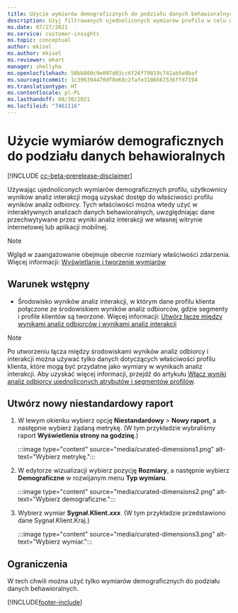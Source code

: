 ```yaml
---
title: Użycie wymiarów demograficznych do podziału danych behawioralnych (filtrowanych wymiarów)
description: Użyj filtrowanych ujednoliconych wymiarów profilu w celu włączania właściwości profilu klienta wyników analiz odbiorców.
ms.date: 07/27/2021
ms.service: customer-insights
ms.topic: conceptual
author: mkisel
ms.author: mkisel
ms.reviewer: mhart
manager: shellyha
ms.openlocfilehash: 50bb800c9e097d03cc6f26f79819c741ab5e8baf
ms.sourcegitcommit: 1c396394470df8e68c2fafe3106567536ff87194
ms.translationtype: HT
ms.contentlocale: pl-PL
ms.lasthandoff: 08/30/2021
ms.locfileid: "7461116"
---
```

# <a name="use-demographic-dimensions-for-splitting-behavioral-data"></a>Użycie wymiarów demograficznych do podziału danych behawioralnych

[!INCLUDE [cc-beta-prerelease-disclaimer](includes/cc-beta-prerelease-disclaimer.md)]

Używając ujednoliconych wymiarów demograficznych profilu, użytkownicy wyników analiz interakcji mogą uzyskać dostęp do właściwości profilu wyników analiz odbiorcy. Tych właściwości można wtedy użyć w interaktywnych analizach danych behawioralnych, uwzględniając dane przechwytywane przez wyniki analiz interakcji we własnej witrynie internetowej lub aplikacji mobilnej.

>[!NOTE]
> Wgląd w zaangażowanie obejmuje obecnie rozmiary właściwości zdarzenia. Więcej informacji: [Wyświetlanie i tworzenie wymiarów](dimensions.md)

## <a name="prerequisite"></a>Warunek wstępny

- Środowisko wyników analiz interakcji, w którym dane profilu klienta połączone ze środowiskiem wyników analiz odbiorców, gdzie segmenty i profile klientów są tworzone. Więcej informacji: [Utwórz łącze między wynikami analiz odbiorców i wynikami analiz interakcji](integrate-audience-insights-engagement-insights.md)

> [!NOTE]
> Po utworzeniu łącza między środowiskami wyników analiz odbiorcy i interakcji można używać tylko danych dotyczących właściwości profilu klienta, które mogą być przydatne jako wymiary w wynikach analiz interakcji. Aby uzyskać więcej informacji, przejdź do artykułu [Włącz wyniki analiz odbiorcy ujednoliconych atrybutów i segmentów profilów](integrate-audience-insights-engagement-insights.md#enable-audience-insights-unified-profiles-attributes-and-segments).<!--note from editor: Suggested. -->

## <a name="create-a-new-custom-report"></a>Utwórz nowy niestandardowy raport

1. W lewym okienku wybierz opcję **Niestandardowy** > **Nowy raport**, a następnie wybierz żądaną metrykę. (W tym przykładzie wybraliśmy raport **Wyświetlenia strony na godzinę**.)

    :::image type="content" source="media/curated-dimensions1.png" alt-text="Wybierz metrykę.":::

2. W edytorze wizualizacji wybierz pozycję **Rozmiary**, a następnie wybierz **Demograficzne** w rozwijanym menu **Typ wymiaru**.

    :::image type="content" source="media/curated-dimensions2.png" alt-text="Wybierz demograficzne.":::

3. Wybierz wymiar **Sygnał.Klient.*xxx***. (W tym przykładzie przedstawiono dane Sygnał.Klient.Kraj.)

    :::image type="content" source="media/curated-dimensions3.png" alt-text="Wybierz wymiar.":::
  
## <a name="limitations"></a>Ograniczenia

W tech chwili można użyć tylko wymiarów demograficznych do podziału danych behawioralnych.


[!INCLUDE[footer-include](../includes/footer-banner.md)]
